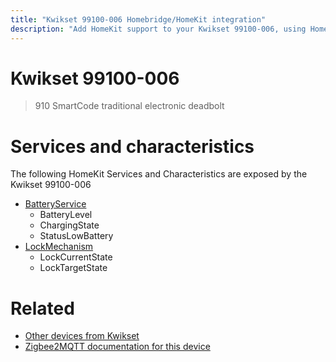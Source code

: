 ```yaml
---
title: "Kwikset 99100-006 Homebridge/HomeKit integration"
description: "Add HomeKit support to your Kwikset 99100-006, using Homebridge, Zigbee2MQTT and homebridge-z2m."
---
```

<!---
This file has been GENERATED using src/docgen/docgen.ts
DO NOT EDIT THIS FILE MANUALLY!
-->
# Kwikset 99100-006
> 910 SmartCode traditional electronic deadbolt


# Services and characteristics
The following HomeKit Services and Characteristics are exposed by
the Kwikset 99100-006

* [BatteryService](../../battery.md)
  * BatteryLevel
  * ChargingState
  * StatusLowBattery
* [LockMechanism](../../lock.md)
  * LockCurrentState
  * LockTargetState


# Related
* [Other devices from Kwikset](../index.md#kwikset)
* [Zigbee2MQTT documentation for this device](https://www.zigbee2mqtt.io/devices/99100-006.html)